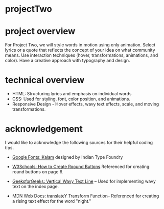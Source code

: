 # projectTwo


# project overview
For Project Two, we will style words in motion using only animation. Select lyrics or a quote that reflects the concept of your idea on what community means.
Use interaction techniques (hover, transformations, animations, and color). Have a creative approach with typography and design.


# technical overview
- HTML: Structuring lyrics and emphasis on individual words
- CSS: Used for styling, font, color position, and animations.
- Responsive Design - Hover effects, wavy text effects, scale, and moving transformations.

# acknowledgement
I would like to acknowledge the following sources for their helpful coding tips.

- [Google Fonts: Kalam](https://fonts.google.com/specimen/Kalam) designed by Indian Type Foundry

- [W3Schools: How to Create Roound Buttons](https://www.w3schools.com/howto/tryit.asp?filename=tryhow_css_round_buttons) Referenced for creating round buttons on page 6.

- [GeeksforGeeks: Vertical Wavy Text Line](https://www.geeksforgeeks.org/how-to-make-a-vertical-wavy-text-line-using-html-and-css/) – Used for implementing wavy text on the index page.

- [MDN Web Docs: translateY Transform Function](https://developer.mozilla.org/en-US/docs/Web/CSS/transform-function/translateY)– Referenced for creating a rising text effect for the word "night."





 
